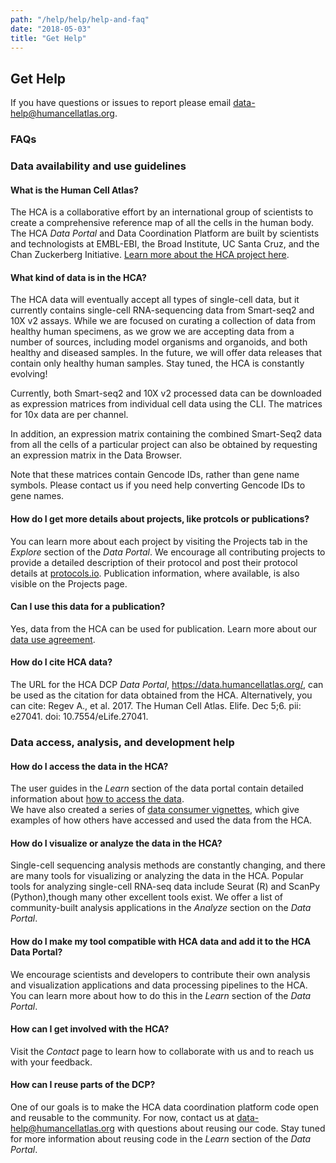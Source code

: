 ```yaml
---
path: "/help/help/help-and-faq"
date: "2018-05-03"
title: "Get Help"
---
```


## Get Help

If you have questions or issues to report please email [data-help@humancellatlas.org](mailto:data-help@humancellatlas.org).

### FAQs

### Data availability and use guidelines

#### What is the Human Cell Atlas?

The HCA is a collaborative effort by an international group of scientists to create a comprehensive reference map of all the cells in the human body. The HCA *Data Portal* and Data Coordination Platform are built by scientists and technologists at EMBL-EBI, the Broad Institute, UC Santa Cruz, and the Chan Zuckerberg Initiative. [Learn more about the HCA project here](https://www.humancellatlas.org/). 

#### What kind of data is in the HCA?

The HCA data will eventually accept all types of single-cell data, but it currently contains single-cell RNA-sequencing data from Smart-seq2 and 10X v2 assays. While we are focused on curating a collection of data from healthy human specimens, as we grow we are accepting data from a number of sources, including model organisms and organoids, and both healthy and diseased samples. In the future, we will offer data releases that contain only healthy human samples. Stay tuned, the HCA is constantly evolving!

Currently, both Smart-seq2 and 10X v2 processed data can be downloaded as expression matrices from individual cell data using the CLI. The matrices for 10x data are per channel. 

In addition, an expression matrix containing the combined Smart-Seq2 data from all the cells of a particular project can also be obtained by requesting an expression matrix in the Data Browser.  

Note that these matrices contain Gencode IDs, rather than gene name symbols. Please contact us if you need help converting Gencode IDs to gene names.

#### How do I get more details about projects, like protcols or publications?

You can learn more about each project by visiting the Projects tab in the *Explore* section of the *Data Portal*. We encourage all contributing projects to provide a detailed description of their protocol and post their protocol details at [protocols.io](https://www.protocols.io/). Publication information, where available, is also visible on the Projects page.

#### Can I use this data for a publication?

Yes, data from the HCA can be used for publication.  Learn more about our [data use agreement](https://prod.data.humancellatlas.org/contribute/overview/terms-and-conditions). 

#### How do I cite HCA data?

The URL for the HCA DCP *Data Portal*, https://data.humancellatlas.org/, can be used as the citation for data obtained from the HCA. Alternatively, you can cite: Regev A., et al. 2017. The Human Cell Atlas. Elife. Dec 5;6. pii: e27041. doi: 10.7554/eLife.27041.

### Data access, analysis, and development help

#### How do I access the data in the HCA? 

The user guides in the *Learn* section of the data portal contain detailed information about [how to access the data](https://prod.data.humancellatlas.org/learn).  
We have also created a series of [data consumer vignettes](https://github.com/HumanCellAtlas/data-consumer-vignettes), which give examples of how others have accessed and used the data from the HCA.

#### How do I visualize or analyze the data in the HCA?

Single-cell sequencing analysis methods are constantly changing, and there are many tools for visualizing or analyzing the data in the HCA. Popular tools for analyzing single-cell RNA-seq data include Seurat (R) and ScanPy (Python),though many other excellent tools exist. We offer a list of community-built analysis applications in the *Analyze* section on the *Data Portal*.

#### How do I make my tool compatible with HCA data and add it to the HCA Data Portal?

We encourage scientists and developers to contribute their own analysis and visualization applications and data processing pipelines to the HCA.  You can learn more about how to do this in the *Learn* section of the *Data Portal*.

#### How can I get involved with the HCA?

Visit the *Contact* page to learn how to collaborate with us and to reach us with your feedback. 

#### How can I reuse parts of the DCP?

One of our goals is to make the HCA data coordination platform code open and reusable to the community.  For now, contact us at data-help@humancellatlas.org with questions about reusing our code.  Stay tuned for more information about reusing code in the *Learn* section of the *Data Portal*. 


